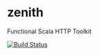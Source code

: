 # zenith
Functional Scala HTTP Toolkit

[![Build Status](https://travis-ci.org/sungiant/zenith.png?branch=master)](https://travis-ci.org/sungiant/zenith)
